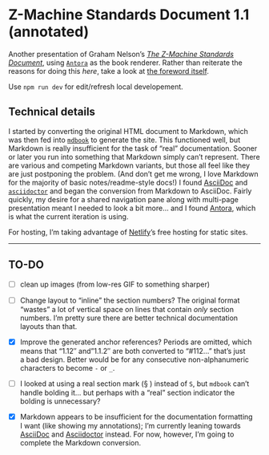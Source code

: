 # Z-Machine Standards Document 1.1 (annotated)

Another presentation of Graham Nelson’s [_The Z-Machine Standards Document_](http://inform-fiction.org/zmachine/standards/z1point1), using [`Antora`](https://antora.org) as the book renderer. Rather than reiterate the reasons for doing this _here_, take a look at [the foreword itself](./modules/ROOT/pages/0001-foreword.adoc).

Use `npm run dev` for edit/refresh local developement.

## Technical details

I started by converting the original HTML document to Markdown, which was then fed into [`mdbook`](https://rust-lang.github.io/mdBook/index.html) to generate the site. This functioned well, but Markdown is really insufficient for the task of “real” documentation. Sooner or later you run into something that Markdown simply can’t represent. There are various and competing Markdown variants, but those all feel like they are just postponing the problem. (And don’t get me wrong, I love Markdown for the majority of basic notes/readme-style docs!) I found [AsciiDoc](https://docs.asciidoctor.org/asciidoc/latest/) and [`asciidoctor`](https://asciidoctor.org/) and began the conversion from Markdown to AsciiDoc. Fairly quickly, my desire for a shared navigation pane along with multi-page presentation meant I needed to look a bit more… and I found [Antora](https://antora.org/), which is what the current iteration is using.

For hosting, I’m taking advantage of [Netlify](https://netlify.com)’s free hosting for static sites.

---

## TO-DO

- [ ] clean up images (from low-res GIF to something sharper)

- [ ] Change layout to “inline” the section numbers? The original format “wastes” a lot of vertical space on lines that contain _only_ section numbers. I’m pretty sure there are better technical documentation layouts than that.

- [X] Improve the generated anchor references? Periods are omitted, which means that “1.12″ and”1.1.2″ are both converted to “#112…” that’s just a bad design. Better would be for any consecutive non-alphanumeric characters to become `-` or `_`.

- [ ] I looked at using a real section mark (§ ) instead of `S`, but `mdbook` can’t handle bolding it… but perhaps with a “real” section indicator the bolding is unnecessary?

- [X] Markdown appears to be insufficient for the documentation formatting I want (like showing my annotations); I’m currently leaning towards [AsciiDoc](https://docs.asciidoctor.org/asciidoc/latest/) and [Asciidoctor](https://docs.asciidoctor.org/asciidoctor/latest/) instead. For now, however, I’m going to complete the Markdown conversion.
